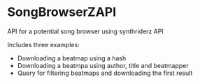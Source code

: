 # SongBrowserZAPI
API for a potential song browser using synthriderz API

Includes three examples:

- Downloading a beatmap using a hash
- Downloading a beatmpa using author, title and beatmapper
- Query for filtering beatmaps and downloading the first result 
